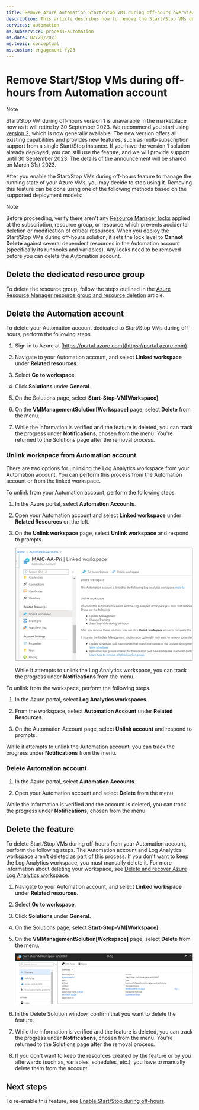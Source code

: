 ```yaml
---
title: Remove Azure Automation Start/Stop VMs during off-hours overview
description: This article describes how to remove the Start/Stop VMs during off-hours feature and unlink an Automation account from the Log Analytics workspace.
services: automation
ms.subservice: process-automation
ms.date: 02/28/2023
ms.topic: conceptual
ms.custom: engagement-fy23
---
```


# Remove Start/Stop VMs during off-hours from Automation account

> [!NOTE]
> Start/Stop VM during off-hours version 1 is unavailable in the marketplace now as it will retire by 30 September 2023. We recommend you start using [version 2](../azure-functions/start-stop-vms/overview.md), which is now generally available. The new version offers all existing capabilities and provides new features, such as multi-subscription support from a single Start/Stop instance. If you have the version 1 solution already deployed, you can still use the feature, and we will provide support until 30 September 2023. The details of the announcement will be shared on March 31st 2023. 

After you enable the Start/Stop VMs during off-hours feature to manage the running state of your Azure VMs, you may decide to stop using it. Removing this feature can be done using one of the following methods based on the supported deployment models:


> [!NOTE]
> Before proceeding, verify there aren't any [Resource Manager locks](../azure-resource-manager/management/lock-resources.md) applied at the subscription, resource group, or resource which prevents accidental deletion or modification of critical resources. When you deploy the Start/Stop VMs during off-hours solution, it sets the lock level to **Cannot Delete** against several dependent resources in the Automation account (specifically its runbooks and variables). Any locks need to be removed before you can delete the Automation account.

## Delete the dedicated resource group

To delete the resource group, follow the steps outlined in the [Azure Resource Manager resource group and resource deletion](../azure-resource-manager/management/delete-resource-group.md) article.

## Delete the Automation account

To delete your Automation account dedicated to Start/Stop VMs during off-hours, perform the following steps.

1. Sign in to Azure at [https://portal.azure.com](https://portal.azure.com).

2. Navigate to your Automation account, and select **Linked workspace** under **Related resources**.

3. Select **Go to workspace**.

4. Click **Solutions** under **General**.

5. On the Solutions page, select **Start-Stop-VM[Workspace]**.

6. On the **VMManagementSolution[Workspace]** page, select **Delete** from the menu.

7. While the information is verified and the feature is deleted, you can track the progress under **Notifications**, chosen from the menu. You're returned to the Solutions page after the removal process.

### Unlink workspace from Automation account

There are two options for unlinking the Log Analytics workspace from your Automation account. You can perform this process from the Automation account or from the linked workspace.

To unlink from your Automation account, perform the following steps.

1. In the Azure portal, select **Automation Accounts**.

2. Open your Automation account and select **Linked workspace** under **Related Resources** on the left.

3. On the **Unlink workspace** page, select **Unlink workspace** and respond to prompts.

   ![Screenshot showing how to unlink a workspace page.](media/automation-solution-vm-management-remove/automation-unlink-workspace-blade.png)

    While it attempts to unlink the Log Analytics workspace, you can track the progress under **Notifications** from the menu.

To unlink from the workspace, perform the following steps.

1. In the Azure portal, select **Log Analytics workspaces**.

2. From the workspace, select **Automation Account** under **Related Resources**.

3. On the Automation Account page, select **Unlink account** and respond to prompts.

While it attempts to unlink the Automation account, you can track the progress under **Notifications** from the menu.

### Delete Automation account

1. In the Azure portal, select **Automation Accounts**.

2. Open your Automation account and select **Delete** from the menu.

While the information is verified and the account is deleted, you can track the progress under **Notifications**, chosen from the menu.

## Delete the feature

To delete Start/Stop VMs during off-hours from your Automation account, perform the following steps. The Automation account and Log Analytics workspace aren't deleted as part of this process. If you don't want to keep the Log Analytics workspace, you must manually delete it. For more information about deleting your workspace, see [Delete and recover Azure Log Analytics workspace](../azure-monitor/logs/delete-workspace.md).

1. Navigate to your Automation account, and select **Linked workspace** under **Related resources**.

2. Select **Go to workspace**.

3. Click **Solutions** under **General**.

4. On the Solutions page, select **Start-Stop-VM[Workspace]**.

5. On the **VMManagementSolution[Workspace]** page, select **Delete** from the menu.

    ![Screenshot showing the delete VM management feature.](media/automation-solution-vm-management/vm-management-solution-delete.png)

6. In the Delete Solution window, confirm that you want to delete the feature.

7. While the information is verified and the feature is deleted, you can track the progress under **Notifications**, chosen from the menu. You're returned to the Solutions page after the removal process.

8. If you don't want to keep the resources created by the feature or by you afterwards (such as, variables, schedules, etc.), you have to manually delete them from the account.



## Next steps

To re-enable this feature, see [Enable Start/Stop during off-hours](automation-solution-vm-management-enable.md).